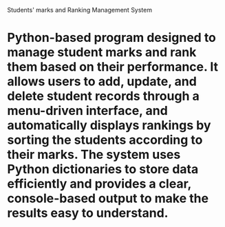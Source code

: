 Students' marks and Ranking Management System

# Python-based program designed to manage student marks and rank them based on their performance. It allows users to add, update, and delete student records through a menu-driven interface, and automatically displays rankings by sorting the students according to their marks. The system uses Python dictionaries to store data efficiently and provides a clear, console-based output to make the results easy to understand.

